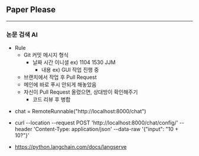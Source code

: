 ## Paper Please
---
### 논문 검색 AI
- Rule
    - Git 커밋 메시지 형식
        - 날짜 시간 이니셜 ex) 1104 1530 JJM
            - 내용 ex) GUI 작업 진행 중
    - 브랜치에서 작업 후 Pull Request
    - 메인에 바로 푸시 안되게 해놓았음
    - 자신이 Pull Request 올렸으면, 상대방이 확인해주기
        - 코드 리뷰 후 병합

* chat = RemoteRunnable("http://localhost:8000/chat")

* curl --location --request POST 'http://localhost:8000/chat/config/' --header 'Content-Type: application/json' --data-raw '{"input": "10 + 10?"}'
* https://python.langchain.com/docs/langserve
